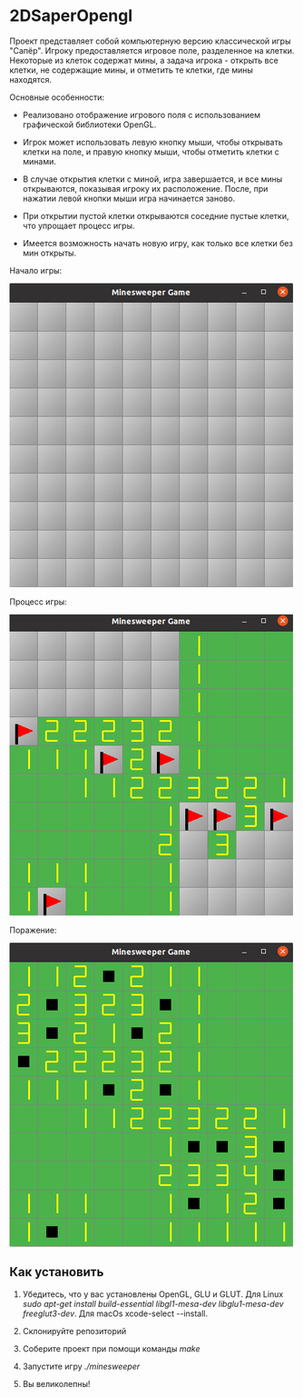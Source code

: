 # 2DSaperOpengl

Проект представляет собой компьютерную версию классической игры "Сапёр". Игроку предоставляется игровое поле, разделенное на клетки. Некоторые из клеток содержат мины, а задача игрока - открыть все клетки, не содержащие мины, и отметить те клетки, где мины находятся.

Основные особенности:
- Реализовано отображение игрового поля с использованием графической библиотеки OpenGL.
  
- Игрок может использовать левую кнопку мыши, чтобы открывать клетки на поле, и правую кнопку мыши, чтобы отметить клетки с минами.
  
- В случае открытия клетки с миной, игра завершается, и все мины открываются, показывая игроку их расположение. После, при нажатии левой кнопки мыши игра начинается заново.
  
- При открытии пустой клетки открываются соседние пустые клетки, что упрощает процесс игры.
  
- Имеется возможность начать новую игру, как только все клетки без мин открыты.

Начало игры:

![Начало игры](images/NewGame.png)

Процесс игры:

![Процесс игры](images/GameProcess.png)

Поражение:

![Поражение](images/Loss.png)
  
## Как установить

1. Убедитесь, что у вас установлены OpenGL, GLU и GLUT. Для Linux *sudo apt-get install build-essential libgl1-mesa-dev libglu1-mesa-dev freeglut3-dev*. Для macOs xcode-select --install.

2. Склонируйте репозиторий

3. Соберите проект при помощи команды *make*

4. Запустите игру *./minesweeper*

5. Вы великолепны!
